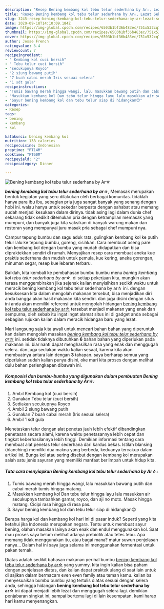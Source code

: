 ```yaml
---
description: "Resep Bening kembang kol tebu telur sederhana by Ar☆, Lezat Sekali"
title: "Resep Bening kembang kol tebu telur sederhana by Ar☆, Lezat Sekali"
slug: 3245-resep-bening-kembang-kol-tebu-telur-sederhana-by-ar-lezat-sekali
date: 2020-09-18T14:10:09.184Z
image: https://img-global.cpcdn.com/recipes/6503b1bf36b483ec/751x532cq70/bening-kembang-kol-tebu-telur-sederhana-by-ar☆-foto-resep-utama.jpg
thumbnail: https://img-global.cpcdn.com/recipes/6503b1bf36b483ec/751x532cq70/bening-kembang-kol-tebu-telur-sederhana-by-ar☆-foto-resep-utama.jpg
cover: https://img-global.cpcdn.com/recipes/6503b1bf36b483ec/751x532cq70/bening-kembang-kol-tebu-telur-sederhana-by-ar☆-foto-resep-utama.jpg
author: Jesse French
ratingvalue: 3.4
reviewcount: 7
recipeingredient:
- " Kembang kol cuci bersih"
- " Tebu telur cuci bersih"
- "secukupnya Royco"
- "2 siung bawang putih"
- "7 buah cabai merah Iris sesuai selera"
- "1 sdt gula"
recipeinstructions:
- "Tumis bawang merah hingga wangi, lalu masukkan bawang putih dan cabai merah tumis hingga matang."
- "Masukkan kembang kol Dan tebu telur hingga layu lalu masukkan air secukupnya tambahkan gamar, royco, dan aji no moto. Masak hingga matang. Cicipi rasa hingga di rasa pas."
- "Sayur bening kembang kol dan tebu telur siap di hidangkan😊"
categories:
- Resep
tags:
- bening
- kembang
- kol

katakunci: bening kembang kol 
nutrition: 138 calories
recipecuisine: Indonesian
preptime: "PT14M"
cooktime: "PT60M"
recipeyield: "2"
recipecategory: Dinner

---
```



![Bening kembang kol tebu telur sederhana by Ar☆](https://img-global.cpcdn.com/recipes/6503b1bf36b483ec/751x532cq70/bening-kembang-kol-tebu-telur-sederhana-by-ar☆-foto-resep-utama.jpg)

<b><i>bening kembang kol tebu telur sederhana by ar☆</i></b>, Memasak merupakan bentuk kegiatan yang seru dilakukan oleh berbagai komunitas. tidaklah hanya para ibu ibu, sebagian pria juga sangat banyak yang senang dengan hobi ini. walau hanya untuk sekedar berpesta dengan sahabat atau memang sudah menjadi kesukaan dalam dirinya. tidak asing lagi dalam dunia chef sekarang tidak sedikit ditemukan pria dengan ketrampilan memasak yang mumpuni, dan banyak juga kita saksikan di banyak warung makan dan restoran yang mempunyai juru masak pria sebagai chef mumpuni nya.

Campur tepung bumbu dan sagu aduk rata, gulingkan kembang kol ke putih telur lalu ke tepung bumbu, goreng, sisihkan. Cara membuat oseng pare dan kembang kol dengan bumbu yang mudah didapatkan dan bisa dipraktekkan sendiri di rumah. Menyajikan resep cara membuat aneka kue praktis sederhana dan mudah untuk pemula, kue kering, aneka gorengan, minuman segar, resep kue lebaran terbaru.

Baiklah, kita kembali ke pembahasan bumbu bumbu menu <i>bening kembang kol tebu telur sederhana by ar☆</i>. di setiap pekerjaan kita, mungkin akan terasa menggembirakan jika sejenak kalian menyisihkan sedikit waktu untuk meracik bening kembang kol tebu telur sederhana by ar☆ ini. dengan kesuksesan kita dalam mengolah makanan tersebut, bisa menjadikan diri anda bangga akan hasil makanan kita sendiri. dan juga disini dengan situs ini anda akan memiliki referensi untuk mengolah hidangan <u>bening kembang kol tebu telur sederhana by ar☆</u> tersebut menjadi makanan yang enak dan sempurna, oleh sebab itu ingat ingat alamat situs ini di gadget anda sebagai sebagian rujukan kalian dalam meracik hidangan baru yang lezat.


Mari langsung saja kita awali untuk mencari bahan bahan yang diperuntuk kan dalam mengolah masakan <u><i>bening kembang kol tebu telur sederhana by ar☆</i></u> ini. setidak tidaknya dibutuhkan <b>6</b> bahan bahan yang diperlukan pada makanan ini. biar nanti dapat menghasilkan rasa yang enak dan menggugah selera. dan juga sediakan waktu kalian sesaat, karena kita akan membuatnya antara lain dengan <b>3</b> tahapan. saya berharap semua yang diperlukan sudah kalian punya disini, oke mari kita proses dengan melihat dulu bahan perlengkapan dibawah ini.

<!--inarticleads1-->

##### Komposisi dan bumbu-bumbu yang digunakan dalam pembuatan Bening kembang kol tebu telur sederhana by Ar☆:

1. Ambil  Kembang kol (cuci bersih)
1. Gunakan  Tebu telur (cuci bersih)
1. Sediakan secukupnya Royco
1. Ambil 2 siung bawang putih
1. Gunakan 7 buah cabai merah (Iris sesuai selera)
1. Ambil 1 sdt gula


Menetaskan telur dengan alat penetas jauh lebih efektif dibandingkan penetasan secara alami, karena waktu penetasannya lebih cepat dan tingkat keberhasilannya lebih tinggi. Demikian informasi tentang cara membuat alat penetas telur sederhana dari kardus bekas. Istilah blansing (blanching) memiliki dua makna yang berbeda, keduanya tercakup dalam artikel ini. Bunga kol atau sering disebut dengan kembang kol merupakan salah satu jenis sayuran yang memiliki manfaat berlimpah untuk hidup kita. 

<!--inarticleads2-->

##### Tata cara menyiapkan Bening kembang kol tebu telur sederhana by Ar☆:

1. Tumis bawang merah hingga wangi, lalu masukkan bawang putih dan cabai merah tumis hingga matang.
1. Masukkan kembang kol Dan tebu telur hingga layu lalu masukkan air secukupnya tambahkan gamar, royco, dan aji no moto. Masak hingga matang. Cicipi rasa hingga di rasa pas.
1. Sayur bening kembang kol dan tebu telur siap di hidangkan😊


Berapa harga kol dan kembang kol hari ini di pasar induk? Seperti yang kita ketahui jika Indonesia merupakan negara. Tentu untuk membuat sayur bening, olahan masakan lainya akan enak dan endul menggunakan kol. Saat mau proses saya belum melihat adanya prebiotik atau tetes tebu. Apa memang tidak menggunakan itu, atau bagai mana? matur suwun penjelasan nanya… Dalam hal ini saya juga selama ini menggunakan fermentasi untuk pakan ternak. 

Diatas adalah sedikit bahasan makanan perihal bumbu <u>bening kembang kol tebu telur sederhana by ar☆</u> yang yummy. kita ingin kalian bisa paham dengan penjelasan diatas, dan kalian dapat praktek ulang di saat lain untuk di sajikan dalam bermacam even even family atau teman kamu. kalian bs menyesuaikan bumbu bumbu yang tertulis diatas sesuai dengan selera anda, sehingga hidangan <b>bening kembang kol tebu telur sederhana by ar☆</b> ini dapat menjadi lebih lezat dan menggugah selera lagi. demikian penjabaran singkat ini, sampai bertemu lagi di lain kesempatan. kami harap hari kamu menyenangkan.
